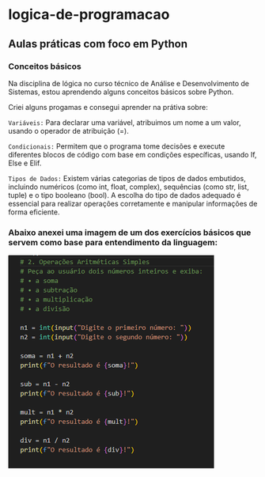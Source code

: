 # logica-de-programacao

## Aulas práticas com foco em Python

### Conceitos básicos
Na disciplina de lógica no curso técnico de Análise e Desenvolvimento de Sistemas, estou aprendendo alguns conceitos básicos sobre Python.

Criei alguns progamas e consegui aprender na prátiva sobre:

 `Variáveis:` Para declarar uma variável, atribuimos um nome a um valor, usando o operador de atribuição (=).

 `Condicionais:` Permitem que o programa tome decisões e execute diferentes blocos de código com base em condições específicas, usando If, Else e Elif.

 `Tipos de Dados:`  Existem várias categorias de tipos de dados embutidos, incluindo numéricos (como int, float, complex), sequências (como str, list, tuple) e o tipo booleano (bool). A escolha do tipo de dados adequado é essencial para realizar operações corretamente e manipular informações de forma eficiente. 

 ### Abaixo anexei uma imagem de um dos exercícios básicos que servem como base para entendimento da linguagem:

 ![alt text](image.png)




